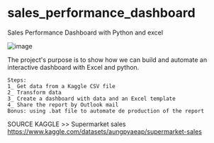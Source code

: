 # sales_performance_dashboard
Sales Performance Dashboard with Python and excel

![image](https://github.com/nellytchiengue/sales_performance_dashboard/assets/105495334/fd5241d0-308f-42eb-ba6e-1aa7401e7b2f)


The project's purpose is to show how we can build and automate an interactive dashboard with Excel and python.

    Steps:
    1_ Get data from a Kaggle CSV file 
    2_ Transform data
    3_ Create a dashboard with data and an Excel template
    4_ Share the report by Outlook mail
    Bonus: using .bat file to automate de production of the report

SOURCE KAGGLE
    >> Supermarket sales
    https://www.kaggle.com/datasets/aungpyaeap/supermarket-sales

